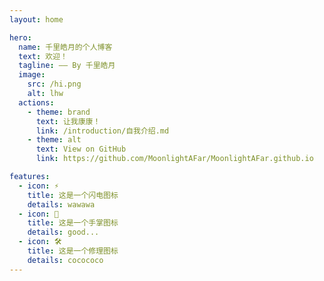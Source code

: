 ```yaml
---
layout: home

hero:
  name: 千里皓月的个人博客
  text: 欢迎！
  tagline: —— By 千里皓月
  image:
    src: /hi.png
    alt: lhw
  actions:
    - theme: brand
      text: 让我康康！
      link: /introduction/自我介绍.md
    - theme: alt
      text: View on GitHub
      link: https://github.com/MoonlightAFar/MoonlightAFar.github.io

features:
  - icon: ⚡️
    title: 这是一个闪电图标
    details: wawawa
  - icon: 🖖
    title: 这是一个手掌图标
    details: good...
  - icon: 🛠️
    title: 这是一个修理图标
    details: cocococo
---
```


<ViewedCount/>